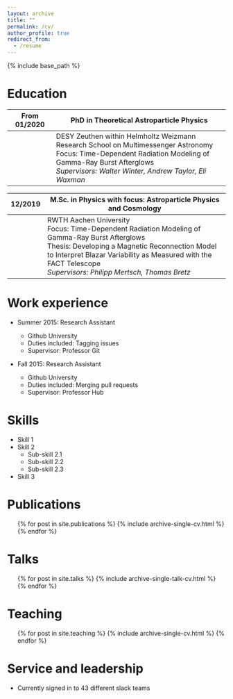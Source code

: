 ```yaml
---
layout: archive
title: ""
permalink: /cv/
author_profile: true
redirect_from:
  - /resume
---
```


{% include base_path %}

Education
======

|From 01/2020 | PhD in Theoretical Astroparticle Physics|
|------ |-------|
||DESY Zeuthen within Helmholtz Weizmann Research School on Multimessenger Astronomy <br>Focus: Time-Dependent Radiation Modeling of Gamma-Ray Burst Afterglows<br>*Supervisors: Walter Winter, Andrew Taylor, Eli Waxman*|


|12/2019 | M.Sc. in Physics with focus: Astroparticle Physics and Cosmology|
|--- |---|
||RWTH Aachen University<br>Focus: Time-Dependent Radiation Modeling of Gamma-Ray Burst Afterglows<br>Thesis: Developing a Magnetic Reconnection Model to Interpret Blazar Variability as Measured with the FACT Telescope<br>*Supervisors: Philipp Mertsch, Thomas Bretz*|


Work experience
======
* Summer 2015: Research Assistant
  * Github University
  * Duties included: Tagging issues
  * Supervisor: Professor Git

* Fall 2015: Research Assistant
  * Github University
  * Duties included: Merging pull requests
  * Supervisor: Professor Hub
  
Skills
======
* Skill 1
* Skill 2
  * Sub-skill 2.1
  * Sub-skill 2.2
  * Sub-skill 2.3
* Skill 3

Publications
======
  <ul>{% for post in site.publications %}
    {% include archive-single-cv.html %}
  {% endfor %}</ul>
  
Talks
======
  <ul>{% for post in site.talks %}
    {% include archive-single-talk-cv.html %}
  {% endfor %}</ul>
  
Teaching
======
  <ul>{% for post in site.teaching %}
    {% include archive-single-cv.html %}
  {% endfor %}</ul>
  
Service and leadership
======
* Currently signed in to 43 different slack teams
